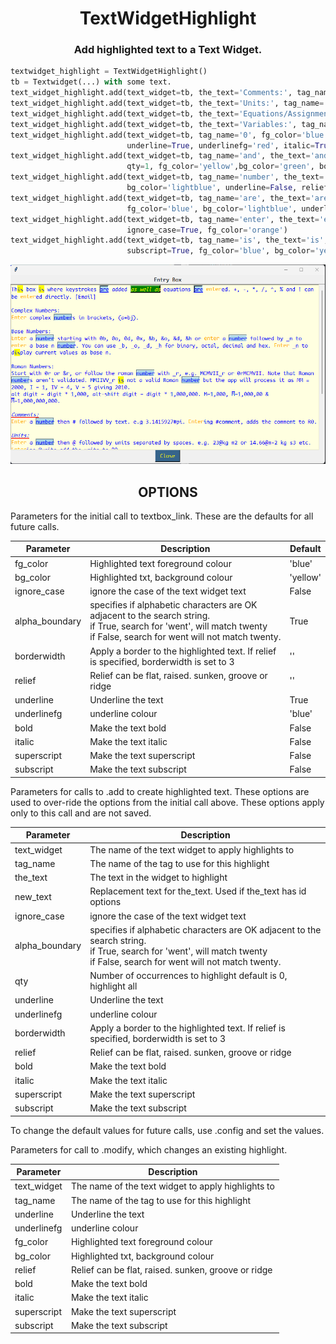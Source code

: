 <h1 align="center">TextWidgetHighlight</h1>

<h3 align="center">Add highlighted text to a Text Widget.</h3>

```Python
textwidget_highlight = TextWidgetHighlight()
tb = Textwidget(...) with some text.
text_widget_highlight.add(text_widget=tb, the_text='Comments:', tag_name='0')
text_widget_highlight.add(text_widget=tb, the_text='Units:', tag_name='0')
text_widget_highlight.add(text_widget=tb, the_text='Equations/Assignments:', tag_name='0')
text_widget_highlight.add(text_widget=tb, the_text='Variables:', tag_name='0')
text_widget_highlight.add(text_widget=tb, tag_name='0', fg_color='blue', bg_color='lightyellow',
                          underline=True, underlinefg='red', italic=True)
text_widget_highlight.add(text_widget=tb, tag_name='and', the_text='and', new_text='as well as',
                          qty=1, fg_color='yellow',bg_color='green', bold=True, relief=RAISED)
text_widget_highlight.add(text_widget=tb, tag_name='number', the_text='number', fg_color='blue',
                          bg_color='lightblue', underline=False, relief=GROOVE)
text_widget_highlight.add(text_widget=tb, tag_name='are', the_text='are',
                          fg_color='blue', bg_color='lightblue', underline=False, relief=SUNKEN, qty=2)
text_widget_highlight.add(text_widget=tb, tag_name='enter', the_text='eNTer', superscript=True,
                          ignore_case=True, fg_color='orange')
text_widget_highlight.add(text_widget=tb, tag_name='is', the_text='is', ignore_case=True,
                          subscript=True, fg_color='blue', bg_color='yellow', alpha_boundary=True)
```
![Screenshot](https://github.com/Crystalline-Entity/TextWidgetHighlight/blob/main/textwidgethighlight_messagebox.png)

<h2 align='center'> OPTIONS </h2>
<div align='left'>

Parameters for the initial call to textbox_link. These are the defaults for all future calls.

  | **Parameter** | **Description** | **Default** |
  | --- | --- | --- |
  | fg_color | Highlighted text foreground colour | 'blue' |
  | bg_color | Highlighted txt, background colour | 'yellow' |
  | ignore_case | ignore the case of the text widget text| False |
  | alpha_boundary | specifies if alphabetic characters are OK adjacent to the search string.<br>if True, search for 'went', will match twenty<br>if False, search for went will not match twenty. | True |
  | borderwidth | Apply a border to the highlighted text. If relief is specified, borderwidth is set to 3 | '' |
  | relief | Relief can be flat, raised. sunken, groove or ridge | '' |
  | underline | Underline the text | True |
  | underlinefg | underline colour | 'blue' |
  | bold | Make the text bold | False |
  | italic | Make the text italic | False |
  | superscript | Make the text superscript | False |
  | subscript | Make the text subscript | False |
  

 
Parameters for calls to .add to create highlighted text.
These options are used to over-ride the options from the initial call above. These options apply only to this
call and are not saved.

  | **Parameter** | **Description** |
  | --- | --- |
  | text_widget |  The name of the text widget to apply highlights to |
  | tag_name | The name of the tag to use for this highlight|
  | the_text | The text in the widget to highlight |
  | new_text | Replacement text for the_text. Used if the_text has id options |
  | ignore_case | ignore the case of the text widget text| False |
  | alpha_boundary | specifies if alphabetic characters are OK adjacent to the search string.<br>if True, search for 'went', will match twenty<br>if False, search for went will not match twenty. | True |
  | qty |  Number of occurrences to highlight default is 0,  highlight all|
  | underline | Underline the text |
  | underlinefg | underline colour |
  | borderwidth | Apply a border to the highlighted text. If relief is specified, borderwidth is set to 3 |
  | relief | Relief can be flat, raised. sunken, groove or ridge |
  | bold | Make the text bold |
  | italic | Make the text italic |
  | superscript | Make the text superscript |
  | subscript | Make the text subscript |

To change the default values for future calls, use .config and set the values.

Parameters for call to .modify, which changes an existing highlight.

  | **Parameter** | **Description** |
  | --- | --- |
  | text_widget |  The name of the text widget to apply highlights to |
  | tag_name | The name of the tag to use for this highlight|
  | underline | Underline the text |
  | underlinefg | underline colour |
  | fg_color | Highlighted text foreground colour |
  | bg_color | Highlighted txt, background colour |
  | relief | Relief can be flat, raised. sunken, groove or ridge |
  | bold | Make the text bold |
  | italic | Make the text italic |
  | superscript | Make the text superscript |
  | subscript | Make the text subscript |

